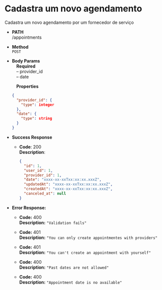 # Cadastra um novo agendamento

Cadastra um novo agendamento por um fornecedor de serviço

- **PATH** <br />
  /appointments

- **Method** <br />
  `POST`

- **Body Params** <br />
  &emsp;**Required** <br />
  &emsp;&ndash; provider_id <br />
  &emsp;&ndash; date

  &emsp;**Properties**

  ```json
  {
    "provider_id": {
      "type": integer
    },
    "date": {
      "type": string
    }
  }
  ```

- **Success Response**

  - **Code**: 200 <br />
    **Description**:
    ```json
    {
      "id": 1,
      "user_id": 1,
      "provider_id": 1,
      "date": "xxxx-xx-xxTxx:xx:xx.xxxZ",
      "updatedAt": "xxxx-xx-xxTxx:xx:xx.xxxZ",
      "createdAt": "xxxx-xx-xxTxx:xx:xx.xxxZ",
      "canceled_at": null
    }
    ```

- **Error Response:**

  - **Code:** 400 <br />
    **Description:** `"Validation fails"`

  - **Code:** 401 <br />
    **Description:** `"You can only create appointmentes with providers"`

  - **Code:** 401 <br />
    **Description:** `"You can't create an appointment with yourself"`

  - **Code:** 400 <br />
    **Description:** `"Past dates are not allowed"`

  - **Code:** 400 <br />
    **Description:** `"Appointment date is no available"`
